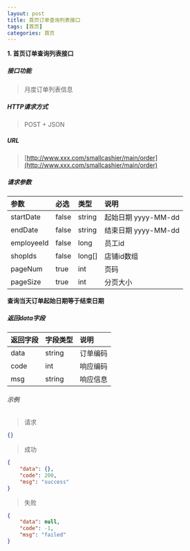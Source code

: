 ```yaml
---
layout: post
title: 首页订单查询列表接口
tags: [首页]
categories: 首页
---
```

**1\. 首页订单查询列表接口**
##### 接口功能
> 月度订单列表信息

##### HTTP请求方式
> POST + JSON

##### URL
> [http://www.xxx.com/smallcashier/main/order](http://www.xxx.com/smallcashier/main/order)

##### 请求参数

|参数|必选|类型|说明|
|:---|:---|:---|:---|
|startDate|false|string|起始日期 yyyy-MM-dd|
|endDate|false|string|结束日期 yyyy-MM-dd|
|employeeId|false|long|员工id|
|shopIds|false|long[]|店铺id数组|
|pageNum|true|int|页码|
|pageSize|true|int|分页大小|
**查询当天订单起始日期等于结束日期**

##### 返回data字段

|返回字段|字段类型|说明|
|:---|:---|:---|
|data|string|订单编码|
|code|int|响应编码|
|msg|string|响应信息|

###### 示例
> 请求
``` json
{}
```
> 成功
``` json
{
    "data": {},
    "code": 200,
    "msg": "success"
}
```
> 失败
``` json
{
    "data": null,
    "code": -1,
    "msg": "failed"
}
```